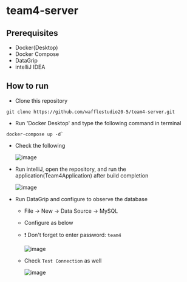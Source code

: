 # team4-server

## Prerequisites

- Docker(Desktop)
- Docker Compose
- DataGrip
- intelliJ IDEA

## How to run

- Clone this repository
```
git clone https://github.com/wafflestudio20-5/team4-server.git
```

- Run 'Docker Desktop' and type the following command in terminal
``` 
docker-compose up -d`
```

- Check the following

  ![image](https://user-images.githubusercontent.com/74580163/210161547-74fff8db-a2d3-477b-8af9-86a831b71b70.png)

- Run intelliJ, open the repository, and run the application(Team4Application) after build completion

  ![image](https://user-images.githubusercontent.com/74580163/210161740-012a71e3-3d68-49e2-92cd-9b823801cedf.png)

- Run DataGrip and configure to observe the database
  - File -> New -> Data Source -> MySQL
  - Configure as below
  - ❗️ Don't forget to enter password: `team4`

    ![image](https://user-images.githubusercontent.com/74580163/210161569-b67a4db2-e77f-4afa-ae39-208ff4b66f2e.png)
    
  - Check `Test Connection` as well  
    
    ![image](https://user-images.githubusercontent.com/74580163/210161829-e2e0ff9c-b94c-41fe-a2ef-53101757c935.png)
